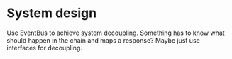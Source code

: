 System design
=============

Use EventBus to achieve system decoupling.
Something has to know what should happen in the chain and maps a response?
Maybe just use interfaces for decoupling.